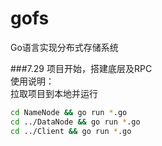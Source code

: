 # gofs
Go语言实现分布式存储系统  
  
###7.29
项目开始，搭建底层及RPC  
使用说明：  
拉取项目到本地并运行  
```Bash
cd NameNode && go run *.go
cd ../DataNode && go run *.go
cd ../Client && go run *.go
```
